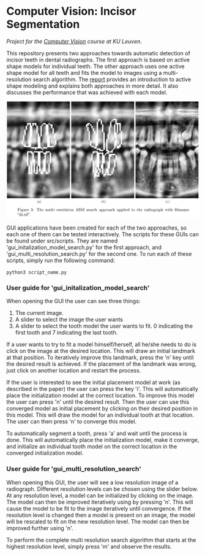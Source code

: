 # Computer Vision: Incisor Segmentation
_Project for the [Computer Vision](https://onderwijsaanbod.kuleuven.be/syllabi/e/H02A5AE.htm) course at KU Leuven._

This repository presents two approaches towards automatic detection of incisor teeth in dental radiographs. The first approach is based on active shape models for individual teeth. The other approach uses one active shape model for all teeth and fits the model to images using a multi-resolution search algorithm. The [report](report/report.pdf) provides an introduction to active shape modeling and explains both approaches in more detail. It also discusses the performance that was achieved with each model.

![Multi resolution tooth detection](report/multi-resolution-tooth-detection.png)


GUI applications have been created for each of the two approaches, so each one of them can be tested interactively. The scripts for these GUIs can be found under src/scripts. They are named 'gui_initalization_model_search.py' for the first approach, and 'gui_multi_resolution_search.py' for the second one.
To run each of these scripts, simply run the following command:

    python3 script_name.py

### User guide for 'gui_initalization_model_search'
When opening the GUI the user can see three things:
1. The current image.
2. A slider to select the image the user wants
3. A slider to select the tooth model the user wants to fit. 0 indicating the first tooth and 7 indicating the last tooth.

If a user wants to try to fit a model himself/herself, all he/she needs to do is click on the image at the desired location. This will draw an initial landmark at that position. To iteratively improve this landmark, press the 'n' key until the desired result is achieved. If the placement of the landmark was wrong, just click on another location and restart the process.

If the user is interested to see the initial placement model at work (as described in the paper) the user can press the key 'i'. This will automatically place the initialization model at the correct location. To improve this model the user can press 'n' until the desired result. Then the user can use this converged model as initial placement by clicking on their desired position in this model. This will draw the model for an individual tooth at that location. The user can then press 'n' to converge this model.

To automatically segment a tooth, press 'a' and wait until the process is done. This will automatically place the initialization model, make it converge, and initialize an individual tooth model on the correct location in the converged initialization model.

### User guide for 'gui_multi_resolution_search'
When opening this GUI, the user will see a low resolution image of a radiograph. Different resolution levels can be chosen using the slider below. At any resolution level, a model can be initialized by clicking on the image. The model can then be improved iteratively using by pressing 'n'. This will cause the model to be fit to the image iteratively until convergence. If the resolution level is changed then a model is present on an image, the model will be rescaled to fit on the new resolution level. The model can then be improved further using 'n'.

To perform the complete multi resolution search algorithm that starts at the highest resolution level, simply press 'm' and observe the results.
